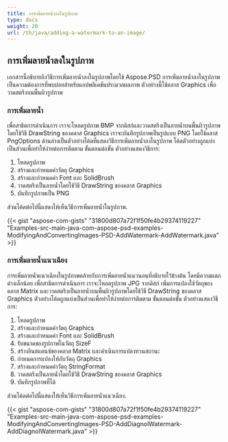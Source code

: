 ```yaml
---
title: การเพิ่มลายน้ำลงในรูปภาพ
type: docs
weight: 20
url: /th/java/adding-a-watermark-to-an-image/
---
```


## **การเพิ่มลายน้ำลงในรูปภาพ**
เอกสารนี้อธิบายถึงวิธีการเพิ่มลายน้ำลงในรูปภาพโดยใช้ Aspose.PSD การเพิ่มลายน้ำลงในรูปภาพเป็นความต้องการที่พบบ่อยสำหรับแอปพลิเคชันประมวลผลภาพ ตัวอย่างนี้ใช้คลาส Graphics เพื่อวาดสตริงบนพื้นผิวรูปภาพ

### **การเพิ่มลายน้ำ**
เพื่อสาธิตการดำเนินการ เราจะโหลดรูปภาพ BMP จากดิสก์และวาดสตริงเป็นลายน้ำบนพื้นผิวรูปภาพโดยใช้วิธี DrawString ของคลาส Graphics เราจะบันทึกรูปภาพเป็นรูปแบบ PNG โดยใช้คลาส PngOptions ด้านล่างเป็นตัวอย่างโค้ดที่แสดงวิธีการเพิ่มลายน้ำลงในรูปภาพ โค้ดตัวอย่างถูกแบ่งเป็นส่วนเพื่อทำให้ง่ายต่อการติดตาม ขั้นตอนต่อขั้น ตัวอย่างแสดงวิธีการ:

1. โหลดรูปภาพ
1. สร้างและกำหนดค่าวัตถุ Graphics
1. สร้างและกำหนดค่า Font และ SolidBrush
1. วาดสตริงเป็นลายน้ำโดยใช้วิธี DrawString ของคลาส Graphics
1. บันทึกรูปภาพเป็น PNG

ส่วนโค้ดต่อไปนี้แสดงให้เห็นวิธีการเพิ่มลายน้ำในรูปภาพ.

{{< gist "aspose-com-gists" "31800d807a72f1f50fe4b29374119227" "Examples-src-main-java-com-aspose-psd-examples-ModifyingAndConvertingImages-PSD-AddWatermark-AddWatermark.java" >}}

### **การเพิ่มลายน้ำแนวเฉียง**
การเพิ่มลายน้ำแนวเฉียงในรูปภาพคล้ายกับการเพิ่มลายน้ำแนวนอนที่อธิบายไว้ข้างต้น โดยมีความแตกต่างเล็กน้อย เพื่อสาธิตการดำเนินการ เราจะโหลดรูปภาพ JPG จากดิสก์ เพิ่มการแปลงใช้วัตถุของคลาส Matrix และวาดสตริงเป็นลายน้ำบนพื้นผิวรูปภาพโดยใช้วิธี DrawString ของคลาส Graphics ตัวอย่างโค้ดถูกแบ่งเป็นส่วนเพื่อทำให้ง่ายต่อการติดตาม ขั้นตอนต่อขั้น ตัวอย่างแสดงวิธีการ:

1. โหลดรูปภาพ
1. สร้างและกำหนดค่าวัตถุ Graphics
1. สร้างและกำหนดค่า Font และ SolidBrush
1. รับขนาดของรูปภาพในวัตถุ SizeF
1. สร้างอินสแตนซ์ของคลาส Matrix และดำเนินการแปลงทวนสถานะ
1. กำหนดการแปลงให้กับวัตถุ Graphics
1. สร้างและกำหนดค่าวัตถุ StringFormat
1. วาดสตริงเป็นลายน้ำโดยใช้วิธี DrawString ของคลาส Graphics
1. บันทึกรูปภาพที่ได้

ส่วนโค้ดต่อไปนี้แสดงให้เห็นวิธีการเพิ่มลายน้ำแนวเฉียง.

{{< gist "aspose-com-gists" "31800d807a72f1f50fe4b29374119227" "Examples-src-main-java-com-aspose-psd-examples-ModifyingAndConvertingImages-PSD-AddDiagnolWatermark-AddDiagnolWatermark.java" >}}
